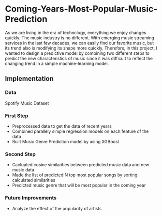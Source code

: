 # Coming-Years-Most-Popular-Music-Prediction
As we are living in the era of technology, everything we enjoy changes quickly. The music industry is no different. With emerging music streaming services in the last few decades, we can easily find our favorite music, but its trend also is modifying its shape more quickly. Therefore, in this project, I wanted to design a predictive model by combining two different steps to predict the new characteristics of music since it was difficult to reflect the changing trend in a simple machine-learning model.

## Implementation
### Data
Spotify Music Dataset 
### First Step
- Preprocessed data to get the data of recent years
- Combined parallely simple regression models on each feature of the data
- Built Music Genre Prediction model by using XGBoost
### Second Step
- Cacluated cosine similarities between predicted music data and new music data
- Made the list of predicted N top most popular songs by sorting calculated similarities
- Predicted music genre that will be most popular in the coming year
### Future Improvements
- Analyze the effect of the popularity of artists
